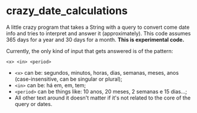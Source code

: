 # crazy_date_calculations
A little crazy program that takes a String with a query to convert come date info and tries to interpret and answer it (approximately). This code assumes 365 days for a year and 30 days for a month. **This is experimental code.**

Currently, the only kind of input that gets answered is of the pattern:

`<x> <in> <period>`

* `<x>` can be: segundos, minutos, horas, dias, semanas, meses, anos (case-insensitive, can be singular or plural);
* `<in>` can be: há em, em, tem;
* `<period>` can be things like: 10 anos, 20 meses, 2 semanas e 15 dias...;
* All other text around it doesn't matter if it's not related to the core of the query or dates.
